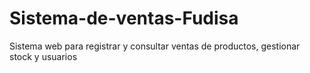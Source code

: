 # Sistema-de-ventas-Fudisa
Sistema web para registrar y consultar ventas de productos, gestionar stock y usuarios 
